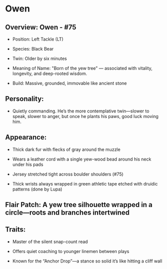 # Owen

## Overview: Owen - #75

- Position: Left Tackle (LT)
- Species: Black Bear
- Twin: Older by six minutes
- Meaning of Name: "Born of the yew tree" — associated with vitality, longevity, and deep-rooted wisdom.

- Build: Massive, grounded, immovable like ancient stone

## Personality: 
- Quietly commanding. He’s the more contemplative twin—slower to speak, slower to anger, but once he plants his paws, good luck moving him.

## Appearance:

-    Thick dark fur with flecks of gray around the muzzle

-    Wears a leather cord with a single yew-wood bead around his neck under his pads

-    Jersey stretched tight across boulder shoulders (#75)

-    Thick wrists always wrapped in green athletic tape etched with druidic patterns (done by Lupa)

## Flair Patch: A yew tree silhouette wrapped in a circle—roots and branches intertwined

## Traits:

-    Master of the silent snap-count read

-    Offers quiet coaching to younger linemen between plays

-    Known for the “Anchor Drop”—a stance so solid it’s like hitting a cliff wall
